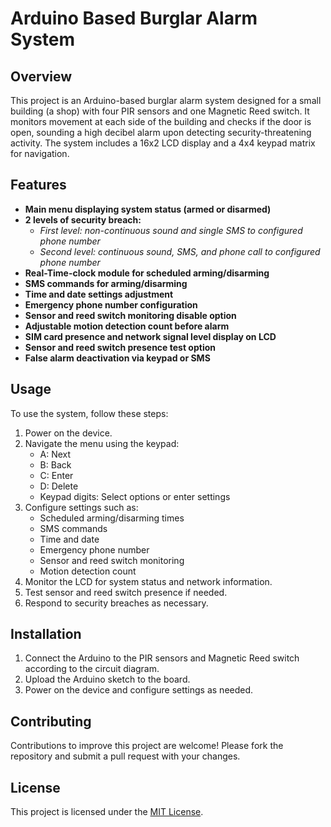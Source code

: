 # Arduino Based Burglar Alarm System

## Overview
This project is an Arduino-based burglar alarm system designed for a small building (a shop) with four PIR sensors and one Magnetic Reed switch. It monitors movement at each side of the building and checks if the door is open, sounding a high decibel alarm upon detecting security-threatening activity. The system includes a 16x2 LCD display and a 4x4 keypad matrix for navigation.

## Features
- **Main menu displaying system status (armed or disarmed)**
- **2 levels of security breach:**
  - *First level: non-continuous sound and single SMS to configured phone number*
  - *Second level: continuous sound, SMS, and phone call to configured phone number*
- **Real-Time-clock module for scheduled arming/disarming**
- **SMS commands for arming/disarming**
- **Time and date settings adjustment**
- **Emergency phone number configuration**
- **Sensor and reed switch monitoring disable option**
- **Adjustable motion detection count before alarm**
- **SIM card presence and network signal level display on LCD**
- **Sensor and reed switch presence test option**
- **False alarm deactivation via keypad or SMS**

## Usage
To use the system, follow these steps:
1. Power on the device.
2. Navigate the menu using the keypad:
   - A: Next
   - B: Back
   - C: Enter
   - D: Delete
   - Keypad digits: Select options or enter settings
3. Configure settings such as:
   - Scheduled arming/disarming times
   - SMS commands
   - Time and date
   - Emergency phone number
   - Sensor and reed switch monitoring
   - Motion detection count
4. Monitor the LCD for system status and network information.
5. Test sensor and reed switch presence if needed.
6. Respond to security breaches as necessary.

## Installation
1. Connect the Arduino to the PIR sensors and Magnetic Reed switch according to the circuit diagram.
2. Upload the Arduino sketch to the board.
3. Power on the device and configure settings as needed.

## Contributing
Contributions to improve this project are welcome! Please fork the repository and submit a pull request with your changes.

## License
This project is licensed under the [MIT License](LICENSE).
